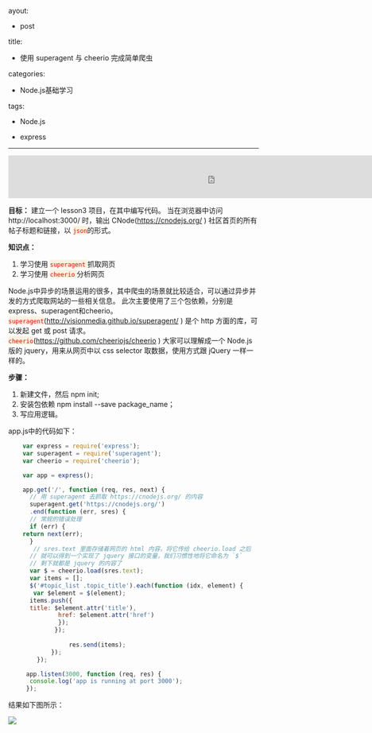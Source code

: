 ayout:

- post

title:

- 使用 superagent 与 cheerio 完成简单爬虫

categories:

- Node.js基础学习

tags: 

- Node.js

- express

---
<iframe frameborder="no" border="0" marginwidth="0" marginheight="0" width=830 height=86 
	src="http://music.163.com/outchain/player?type=2&id=33887932&auto=0&height=66">
</iframe>

**目标：**
建立一个 lesson3 项目，在其中编写代码。
当在浏览器中访问 http://localhost:3000/ 时，输出 CNode(https://cnodejs.org/ ) 社区首页的所有帖子标题和链接，以 <span style="color:red;background-color:rgb(249,242,223)">`json`</span>的形式。

**知识点：**<br>
1. 学习使用 <span style="color:red;background-color:rgb(249,242,223)">`superagent` </span>抓取网页<br>
2. 学习使用 <span style="color:red;background-color:rgb(249,242,223)">`cheerio` </span>分析网页

<!--more-->

Node.js中异步的场景运用的很多，其中爬虫的场景就比较适合，可以通过异步并发的方式爬取网站的一些相关信息。
此次主要使用了三个包依赖，分别是express、superagent和cheerio。<br>
<span style="color:red;background-color:rgb(249,242,223)">`superagent`</span>(http://visionmedia.github.io/superagent/ ) 是个 http 方面的库，可以发起 get 或 post 请求。<br>
<span style="color:red;background-color:rgb(249,242,223)">`cheerio`</span>(https://github.com/cheeriojs/cheerio ) 大家可以理解成一个 Node.js 版的 jquery，用来从网页中以 css selector 取数据，使用方式跟 jQuery 一样一样的。

**步骤：**<br>
1. 新建文件，然后 npm init;<br>
2. 安装包依赖  npm install --save package_name；<br>
3. 写应用逻辑。

app.js中的代码如下：<br>

```js
    var express = require('express');
    var superagent = require('superagent');
    var cheerio = require('cheerio');

    var app = express(); 

    app.get('/', function (req, res, next) {
      // 用 superagent 去抓取 https://cnodejs.org/ 的内容
      superagent.get('https://cnodejs.org/')
      .end(function (err, sres) {
      // 常规的错误处理
      if (err) {
    return next(err);
      }
       // sres.text 里面存储着网页的 html 内容，将它传给 cheerio.load 之后
      // 就可以得到一个实现了 jquery 接口的变量，我们习惯性地将它命名为 `$`
      // 剩下就都是 jquery 的内容了
      var $ = cheerio.load(sres.text);
      var items = [];
      $('#topic_list .topic_title').each(function (idx, element) {
       var $element = $(element);
      items.push({
      title: $element.attr('title'),
    		  href: $element.attr('href')
    		  });
    		 });
    			
    			 res.send(items);
    		});
    	});

     app.listen(3000, function (req, res) {
	  console.log('app is running at port 3000');
	 });
```

结果如下图所示：

![](http://i.imgur.com/hKxaG4p.png)